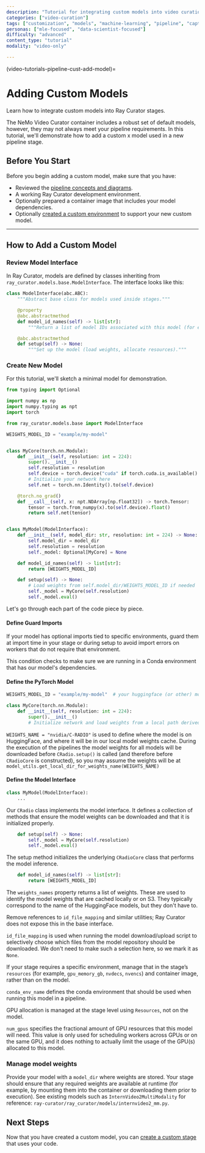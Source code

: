 ```yaml
---
description: "Tutorial for integrating custom models into video curation pipelines for specialized captioning, embedding, or filtering tasks"
categories: ["video-curation"]
tags: ["customization", "models", "machine-learning", "pipeline", "captioning", "embedding", "advanced"]
personas: ["mle-focused", "data-scientist-focused"]
difficulty: "advanced"
content_type: "tutorial"
modality: "video-only"

---
```


(video-tutorials-pipeline-cust-add-model)=
# Adding Custom Models

Learn how to integrate custom models into Ray Curator stages.

The NeMo Video Curator container includes a robust set of default models, however, they may not always meet your pipeline requirements. In this tutorial, we'll demonstrate how to add a custom x model used in a new pipeline stage.

## Before You Start

Before you begin adding a custom model, make sure that you have:

* Reviewed the [pipeline concepts and diagrams](about-concepts-video).  
* A working Ray Curator development environment.  
* Optionally prepared a container image that includes your model dependencies.  
* Optionally [created a custom environment](video-tutorials-pipeline-cust-env) to support your new custom model.

---

## How to Add a Custom Model

### Review Model Interface

In Ray Curator, models are defined by classes inheriting from `ray_curator.models.base.ModelInterface`. The interface looks like this:

```py
class ModelInterface(abc.ABC):
    """Abstract base class for models used inside stages."""

    @property
    @abc.abstractmethod
    def model_id_names(self) -> list[str]:
        """Return a list of model IDs associated with this model (for example, Hugging Face IDs)."""

    @abc.abstractmethod
    def setup(self) -> None:
        """Set up the model (load weights, allocate resources)."""
```

### Create New Model

For this tutorial, we'll sketch a minimal model for demonstration.

```py
from typing import Optional

import numpy as np
import numpy.typing as npt
import torch

from ray_curator.models.base import ModelInterface

WEIGHTS_MODEL_ID = "example/my-model"


class MyCore(torch.nn.Module):
    def __init__(self, resolution: int = 224):
        super().__init__()
        self.resolution = resolution
        self.device = torch.device("cuda" if torch.cuda.is_available() else "cpu")
        # Initialize your network here
        self.net = torch.nn.Identity().to(self.device)

    @torch.no_grad()
    def __call__(self, x: npt.NDArray[np.float32]) -> torch.Tensor:
        tensor = torch.from_numpy(x).to(self.device).float()
        return self.net(tensor)


class MyModel(ModelInterface):
    def __init__(self, model_dir: str, resolution: int = 224) -> None:
        self.model_dir = model_dir
        self.resolution = resolution
        self._model: Optional[MyCore] = None

    def model_id_names(self) -> list[str]:
        return [WEIGHTS_MODEL_ID]

    def setup(self) -> None:
        # Load weights from self.model_dir/WEIGHTS_MODEL_ID if needed
        self._model = MyCore(self.resolution)
        self._model.eval()
```

Let's go through each part of the code piece by piece.

#### Define Guard Imports

If your model has optional imports tied to specific environments, guard them at import time in your stage or during setup to avoid import errors on workers that do not require that environment.

This condition checks to make sure we are running in a Conda environment that has our model's dependencies.

#### Define the PyTorch Model

```py
WEIGHTS_MODEL_ID = "example/my-model"  # your huggingface (or other) model id

class MyCore(torch.nn.Module):
    def __init__(self, resolution: int = 224):
        super().__init__()
        # Initialize network and load weights from a local path derived from model_dir and WEIGHTS_MODEL_ID
```

`WEIGHTS_NAME = "nvidia/C-RADIO"` is used to define where the model is on HuggingFace, and where it will be in our local model weights cache. During the execution of the pipelines the model weights for all models will be downloaded before `CRadio.setup()` is called (and therefore before `CRadioCore` is constructed), so you may assume the weights will be at `model_utils.get_local_dir_for_weights_name(WEIGHTS_NAME)`

#### Define the Model Interface

```py
class MyModel(ModelInterface):
	...
```

Our `CRadio` class implements the model interface. It defines a collection of methods that ensure the model weights can be downloaded and that it is initialized properly.

```py
    def setup(self) -> None:
        self._model = MyCore(self.resolution)
        self._model.eval()
```

The setup method initializes the underlying `CRadioCore` class that performs the model inference.

```py
    def model_id_names(self) -> list[str]:
        return [WEIGHTS_MODEL_ID]
```

The `weights_names` property returns a list of weights. These are used to identify the model weights that are cached locally or on S3. They typically correspond to the name of the HuggingFace models, but they don't have to.

Remove references to `id_file_mapping` and similar utilities; Ray Curator does not expose this in the base interface.

`id_file_mapping` is used when running the model download/upload script to selectively choose which files from the model repository should be downloaded. We don't need to make such a selection here, so we mark it as `None`.

If your stage requires a specific environment, manage that in the stage’s `resources` (for example, `gpu_memory_gb`, `nvdecs`, `nvencs`) and container image, rather than on the model.

`conda_env_name` defines the conda environment that should be used when running this model in a pipeline.

GPU allocation is managed at the stage level using `Resources`, not on the model.

`num_gpus` specifies the fractional amount of GPU resources that this model will need. This value is only used for scheduling workers across GPUs or on the same GPU, and it does nothing to actually limit the usage of the GPU(s) allocated to this model.

### Manage model weights

Provide your model with a `model_dir` where weights are stored. Your stage should ensure that any required weights are available at runtime (for example, by mounting them into the container or downloading them prior to execution). See existing models such as `InternVideo2MultiModality` for reference: `ray-curator/ray_curator/models/internvideo2_mm.py`.

## Next Steps

Now that you have created a custom model, you can [create a custom stage](video-tutorials-pipeline-cust-add-stage) that uses your code.